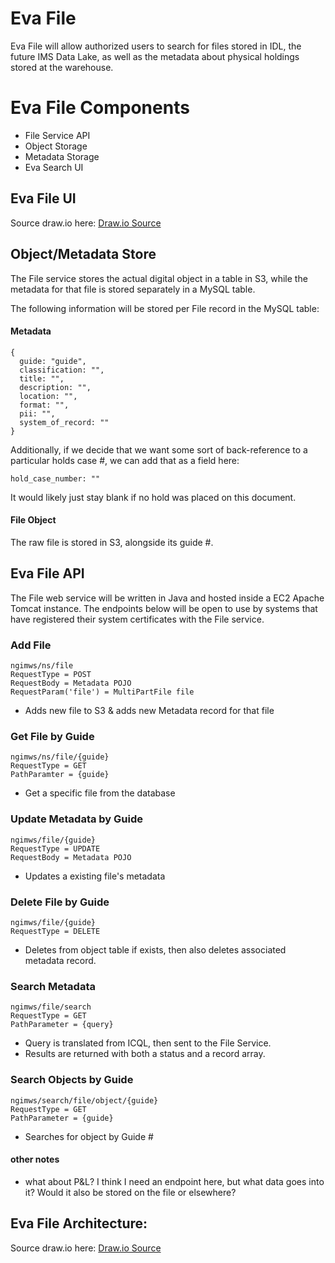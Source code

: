 # Eva File

Eva File will allow authorized users to search for files stored in IDL, the future IMS Data Lake, as well as the metadata about physical holdings stored at the warehouse.

# Eva File Components

- File Service API
- Object Storage
- Metadata Storage
- Eva Search UI

## Eva File UI

Source draw.io
here: [Draw.io Source](https://app.diagrams.net/#HRMSLowside%2Frmslow%2Fmaster%2FDrawings%2FEva%2FSearch%2FEva%20Search.drawio)

## Object/Metadata Store

The File service stores the actual digital object in a table in S3, while the metadata for that file is stored separately in a MySQL table.

The following information will be stored per File record in the MySQL table:

#### Metadata
```json5
{
  guide: "guide",
  classification: "",
  title: "",
  description: "",
  location: "",
  format: "",
  pii: "",
  system_of_record: ""
}
```

Additionally, if we decide that we want some sort of back-reference to a particular holds case #, we can add that as a field here:
```json5
hold_case_number: ""
```
It would likely just stay blank if no hold was placed on this document.

#### File Object
The raw file is stored in S3, alongside its guide #.

## Eva File API
The File web service will be written in Java and hosted inside a EC2 Apache Tomcat instance.
The endpoints below will be open to use by systems that have registered their system certificates with the File service.

### Add File
```
ngimws/ns/file
RequestType = POST
RequestBody = Metadata POJO
RequestParam('file') = MultiPartFile file
```
* Adds new file to S3 & adds new Metadata record for that file

### Get File by Guide
```
ngimws/ns/file/{guide}
RequestType = GET
PathParamter = {guide}
```
* Get a specific file from the database

### Update Metadata by Guide
```
ngimws/file/{guide}
RequestType = UPDATE
RequestBody = Metadata POJO
```
* Updates a existing file's metadata

### Delete File by Guide
```
ngimws/file/{guide}
RequestType = DELETE
```
* Deletes from object table if exists, then also deletes associated metadata record.

### Search Metadata
```
ngimws/file/search
RequestType = GET
PathParameter = {query}
```
* Query is translated from ICQL, then sent to the File Service.
* Results are returned with both a status and a record array.

### Search Objects by Guide
```
ngimws/search/file/object/{guide}
RequestType = GET
PathParameter = {guide}
```
* Searches for object by Guide #

#### other notes
* what about P&L? I think I need an endpoint here, but what data goes into it? Would it also be stored on the file or elsewhere?

## Eva File Architecture:

Source draw.io
here: [Draw.io Source](https://app.diagrams.net/#HRMSLowside%2Frmslow%2Fmaster%2FDrawings%2FEva%2FArchitecture%2FMainArchitecture.drawio)

